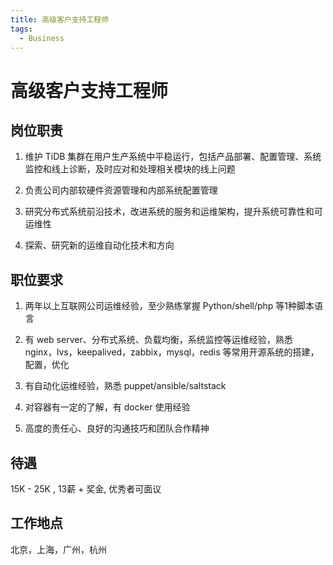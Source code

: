 ```yaml
---
title: 高级客户支持工程师
tags:
  - Business
---
```


# 高级客户支持工程师

## 岗位职责

1. 维护 TiDB 集群在用户生产系统中平稳运行，包括产品部署、配置管理、系统监控和线上诊断，及时应对和处理相关模块的线上问题

2. 负责公司内部软硬件资源管理和内部系统配置管理

3. 研究分布式系统前沿技术，改进系统的服务和运维架构，提升系统可靠性和可运维性

4. 探索、研究新的运维自动化技术和方向

## 职位要求

1. 两年以上互联网公司运维经验，至少熟练掌握 Python/shell/php 等1种脚本语言

2. 有 web server、分布式系统、负载均衡，系统监控等运维经验，熟悉 nginx，lvs，keepalived，zabbix，mysql，redis 等常用开源系统的搭建，配置，优化

3. 有自动化运维经验，熟悉 puppet/ansible/saltstack

4. 对容器有一定的了解，有 docker 使用经验

5. 高度的责任心、良好的沟通技巧和团队合作精神

## 待遇

15K - 25K , 13薪 + 奖金, 优秀者可面议

## 工作地点

北京，上海，广州，杭州
